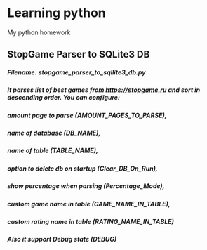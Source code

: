 # Learning python
My python homework

## StopGame Parser to SQLite3 DB
##### Filename: stopgame_parser_to_sqllite3_db.py
##### It parses list of best games from https://stopgame.ru and sort in descending order. You can configure:

##### amount page to parse (AMOUNT_PAGES_TO_PARSE),

##### name of database (DB_NAME),

##### name of table (TABLE_NAME),

##### option to delete db on startup (Clear_DB_On_Run),

##### show percentage when parsing (Percentage_Mode),

##### custom game name in table (GAME_NAME_IN_TABLE),

##### custom rating name in table (RATING_NAME_IN_TABLE)

##### Also it support Debug state (DEBUG)
